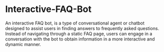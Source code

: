 # Interactive-FAQ-Bot
An interactive FAQ bot, is a type of conversational agent or chatbot designed to assist users in finding answers to frequently asked questions. Instead of navigating through a static FAQ page, users can engage in a conversation with the bot to obtain information in a more interactive and dynamic manner.
